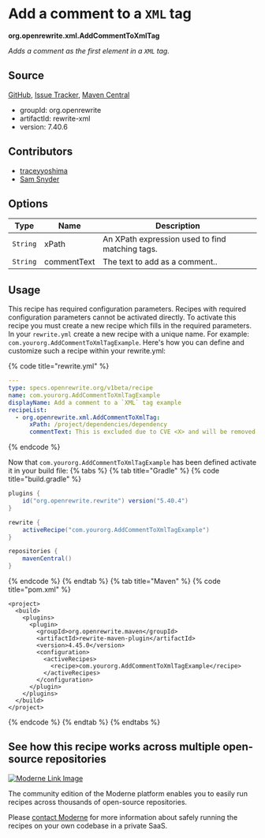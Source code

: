 # Add a comment to a `XML` tag

**org.openrewrite.xml.AddCommentToXmlTag**

_Adds a comment as the first element in a `XML` tag._

## Source

[GitHub](https://github.com/openrewrite/rewrite/blob/main/rewrite-xml/src/main/java/org/openrewrite/xml/AddCommentToXmlTag.java), [Issue Tracker](https://github.com/openrewrite/rewrite/issues), [Maven Central](https://central.sonatype.com/artifact/org.openrewrite/rewrite-xml/7.40.6/jar)

* groupId: org.openrewrite
* artifactId: rewrite-xml
* version: 7.40.6

## Contributors
* [traceyyoshima](tracey.yoshima@gmail.com)
* [Sam Snyder](sam@moderne.io)

## Options

| Type | Name | Description |
| -- | -- | -- |
| `String` | xPath | An XPath expression used to find matching tags. |
| `String` | commentText | The text to add as a comment.. |


## Usage

This recipe has required configuration parameters. Recipes with required configuration parameters cannot be activated directly. To activate this recipe you must create a new recipe which fills in the required parameters. In your `rewrite.yml` create a new recipe with a unique name. For example: `com.yourorg.AddCommentToXmlTagExample`.
Here's how you can define and customize such a recipe within your rewrite.yml:

{% code title="rewrite.yml" %}
```yaml
---
type: specs.openrewrite.org/v1beta/recipe
name: com.yourorg.AddCommentToXmlTagExample
displayName: Add a comment to a `XML` tag example
recipeList:
  - org.openrewrite.xml.AddCommentToXmlTag:
      xPath: /project/dependencies/dependency
      commentText: This is excluded due to CVE <X> and will be removed when we upgrade the next version is available.
```
{% endcode %}

Now that `com.yourorg.AddCommentToXmlTagExample` has been defined activate it in your build file:
{% tabs %}
{% tab title="Gradle" %}
{% code title="build.gradle" %}
```groovy
plugins {
    id("org.openrewrite.rewrite") version("5.40.4")
}

rewrite {
    activeRecipe("com.yourorg.AddCommentToXmlTagExample")
}

repositories {
    mavenCentral()
}
```
{% endcode %}
{% endtab %}
{% tab title="Maven" %}
{% code title="pom.xml" %}
```markup
<project>
  <build>
    <plugins>
      <plugin>
        <groupId>org.openrewrite.maven</groupId>
        <artifactId>rewrite-maven-plugin</artifactId>
        <version>4.45.0</version>
        <configuration>
          <activeRecipes>
            <recipe>com.yourorg.AddCommentToXmlTagExample</recipe>
          </activeRecipes>
        </configuration>
      </plugin>
    </plugins>
  </build>
</project>
```
{% endcode %}
{% endtab %}
{% endtabs %}

## See how this recipe works across multiple open-source repositories

[![Moderne Link Image](/.gitbook/assets/ModerneRecipeButton.png)](https://public.moderne.io/recipes/org.openrewrite.xml.AddCommentToXmlTag)

The community edition of the Moderne platform enables you to easily run recipes across thousands of open-source repositories.

Please [contact Moderne](https://moderne.io/product) for more information about safely running the recipes on your own codebase in a private SaaS.
